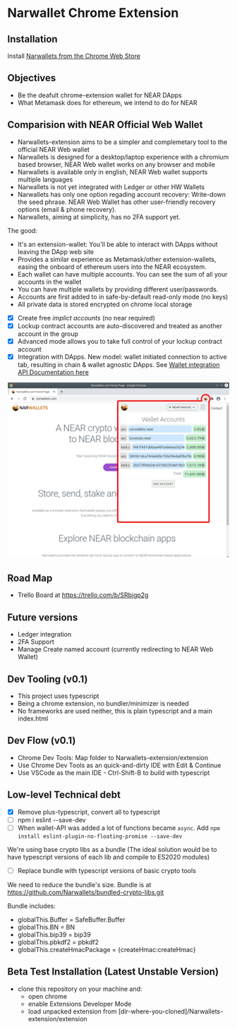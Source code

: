 # Narwallet Chrome Extension 

## Installation

Install [Narwallets from the Chrome Web Store](https://chrome.google.com/webstore/detail/narwallets/bnbmlmjhaohpobnjfifeghjmamjfolnb)

## Objectives
* Be the deafult chrome-extension wallet for NEAR DApps
* What Metamask does for ethereum, we intend to do for NEAR

## Comparision with NEAR Official Web Wallet
* Narwallets-extension aims to be a simpler and complemetary tool to the official NEAR Web wallet
* Narwallets is designed for a desktop/laptop experience with a chromium based browser, NEAR Web wallet works on any browser and mobile
* Narwallets is available only in english, NEAR Web wallet supports multiple languages
* Narwallets is not yet integrated with Ledger or other HW Wallets
* Narwallets has only one option regading account recovery: Write-down the seed phrase. NEAR Web Wallet has other user-friendly recovery options (email & phone recovery).
* Narwallets, aiming at simplicity, has no 2FA support yet.

The good:
* It's an extension-wallet: You'll be able to interact with DApps without leaving the DApp web site
* Provides a similar experience as Metamask/other extension-wallets, easing the onboard of ethereum users into the NEAR ecosystem.
* Each wallet can have multiple accounts. You can see the sum of all your accounts in the wallet
* You can have multiple wallets by providing different user/passwords. 
* Accounts are first added to in safe-by-default read-only mode (no keys)
* All private data is stored encrypted on chrome local storage
 - [x] Create free *implict accounts* (no near required)
 - [x] Lockup contract accounts are auto-discovered and treated as another account in the group
 - [x] Advanced mode allows you to take full control of your lockup contract account
 - [x] Integration with DApps. New model: wallet initiated connection to active tab, resulting in chain & wallet agnostic DApps. See [Wallet integration API Documentation here](API-design.md)

![multiple accounts and total](docs/images/multiple-accounts-and-total.png)

## Road Map
* Trello Board at https://trello.com/b/SRbigp2g

## Future versions
* Ledger integration
* 2FA Support
* Manage Create named account (currently redirecting to NEAR Web Wallet)

## Dev Tooling (v0.1)
* This project uses typescript
* Being a chrome extension, no bundler/minimizer is needed 
* No frameworks are used neither, this is plain typescript and a main index.html

## Dev Flow (v0.1)
* Chrome Dev Tools: Map folder to Narwallets-extension/extension
* Use Chrome Dev Tools as an quick-and-dirty IDE with Edit & Continue
* Use VSCode as the main IDE - Ctrl-Shift-B to build with typescript

## Low-level Technical debt

 - [x] Remove plus-typescript, convert all to typescript
 - [ ] npm i eslint --save-dev
 - [ ] When wallet-API was added a lot of functions became `async`. Add `npm install eslint-plugin-no-floating-promise --save-dev`

We're using base crypto libs as a bundle (The ideal solution would be to have typescript versions of each lib and compile to ES2020 modules) 
 - [ ] Replace bundle with typescript versions of basic crypto tools

We need to reduce the bundle's size. Bundle is at https://github.com/Narwallets/bundled-crypto-libs.git

Bundle includes:

* globalThis.Buffer = SafeBuffer.Buffer
* globalThis.BN = BN
* globalThis.bip39 = bip39
* globalThis.pbkdf2 = pbkdf2
* globalThis.createHmacPackage = {createHmac:createHmac} 

## Beta Test Installation (Latest Unstable Version)

* clone this repository on your machine and:
  * open chrome
  * enable Extensions Developer Mode
  * load unpacked extension from [dir-where-you-cloned]/Narwallets-extension/extension


